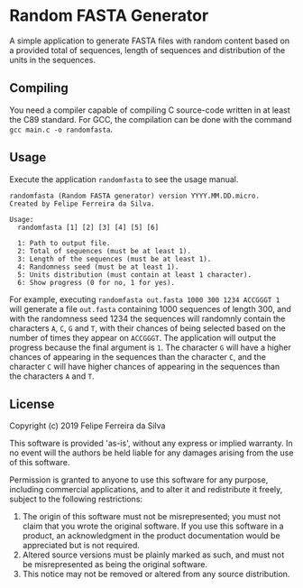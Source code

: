 # Random FASTA Generator

A simple application to generate FASTA files with random content based on a provided total of sequences, length of sequences and distribution of the units in the sequences.

## Compiling

You need a compiler capable of compiling C source-code written in at least the C89 standard. For GCC, the compilation can be done with the command `gcc main.c -o randomfasta`.

## Usage

Execute the application `randomfasta` to see the usage manual.

```
randomfasta (Random FASTA generator) version YYYY.MM.DD.micro.
Created by Felipe Ferreira da Silva.

Usage:
  randomfasta [1] [2] [3] [4] [5] [6]

  1: Path to output file.
  2: Total of sequences (must be at least 1).
  3: Length of the sequences (must be at least 1).
  4: Randomness seed (must be at least 1).
  5: Units distribution (must contain at least 1 character).
  6: Show progress (0 for no, 1 for yes).
```

For example, executing `randomfasta out.fasta 1000 300 1234 ACCGGGT 1` will generate a file `out.fasta` containing 1000 sequences of length 300, and with the randomness seed 1234 the sequences will randomnly contain the characters `A`, `C`, `G` and `T`, with their chances of being selected based on the number of times they appear on `ACCGGGT`. The application will output the progress because the final argument is `1`. The character `G` will have a higher chances of appearing in the sequences than the character `C`, and the character `C` will have higher chances of appearing in the sequences than the characters `A` and `T`.

## License

Copyright (c) 2019 Felipe Ferreira da Silva

This software is provided 'as-is', without any express or implied warranty. In no event will the authors be held liable for any damages arising from the use of this software.

Permission is granted to anyone to use this software for any purpose, including commercial applications, and to alter it and redistribute it freely, subject to the following restrictions:

1. The origin of this software must not be misrepresented; you must not claim that you wrote the original software. If you use this software in a product, an acknowledgment in the product documentation would be appreciated but is not required.
2. Altered source versions must be plainly marked as such, and must not be misrepresented as being the original software.
3. This notice may not be removed or altered from any source distribution.
